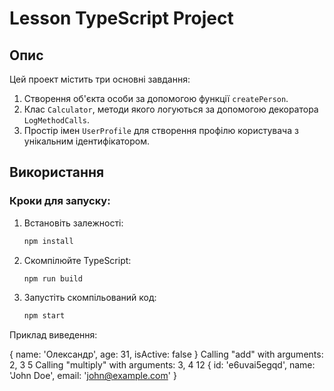 # Lesson TypeScript Project

## Опис

Цей проект містить три основні завдання:

1. Створення об'єкта особи за допомогою функції `createPerson`.
2. Клас `Calculator`, методи якого логуються за допомогою декоратора `LogMethodCalls`.
3. Простір імен `UserProfile` для створення профілю користувача з унікальним ідентифікатором.

## Використання

### Кроки для запуску:

1. Встановіть залежності:
   ```bash
   npm install
2. Скомпілюйте TypeScript:
   ```bash
   npm run build
3. Запустіть скомпільований код:
   ```bash
   npm start

 Приклад виведення:

{ name: 'Олександр', age: 31, isActive: false }
Calling "add" with arguments: 2, 3
5
Calling "multiply" with arguments: 3, 4
12
{ id: 'e6uvai5egqd', name: 'John Doe', email: 'john@example.com' }
